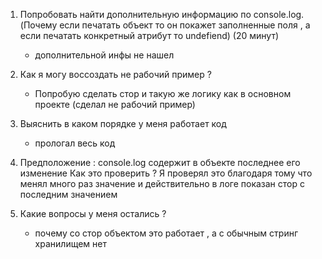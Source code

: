 1. Попробовать найти дополнительную информацию по console.log. (Почему если печатать объект то он покажет заполненные поля , а если печатать конкретный атрибут то undefiend)
    (20 минут)
    - дополнительной инфы не нашел

2. Как я могу воссоздать не рабочий пример ?
    - Попробую сделать стор и такую же логику  как в основном проекте
    (сделал не рабочий пример)
3. Выяснить в каком порядке у меня работает код
    - прологал весь код
4. Предположение : console.log содержит в объекте последнее его изменение
    Как это проверить ? Я проверял это благодаря тому что менял много раз значение и действительно в логе показан стор с последним значением
5. Какие вопросы у меня остались ? 
    - почему со стор объектом это работает , а с обычным стринг хранилищем нет